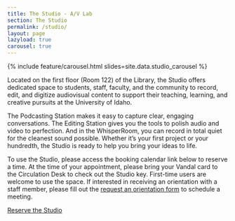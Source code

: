 ```yaml
---
title: The Studio - A/V Lab
section: The Studio
permalink: /studio/
layout: page
lazyload: true
carousel: true
---
```

{% include feature/carousel.html slides=site.data.studio_carousel %}

Located on the first floor (Room 122) of the Library, the Studio offers dedicated space to students, staff, faculty, and the community to record, edit, and digitize audiovisual content to support their teaching, learning, and creative pursuits at the University of Idaho. 

The Podcasting Station makes it easy to capture clear, engaging conversations. The Editing Station gives you the tools to polish audio and video to perfection. And in the WhisperRoom, you can record in total quiet for the cleanest sound possible. Whether it’s your first project or your hundredth, the Studio is ready to help you bring your ideas to life.

To use the Studio, please access the booking calendar link below to reserve a time. At the time of your appointment, please bring your Vandal card to the Circulation Desk to check out the Studio key. First-time users are welcome to use the space. If interested in receiving an orientation with a staff member, please fill out the [request an orientation form](https://uidaho.co1.qualtrics.com/jfe/form/SV_87Ybp5wTfqm9Cqa) to schedule a meeting.

<div class="text-center my-4">
<a class="btn btn-outline-pride-gold m-2" href="https://libcal.uidaho.edu/booking/AV">Reserve the Studio</a>
</div>